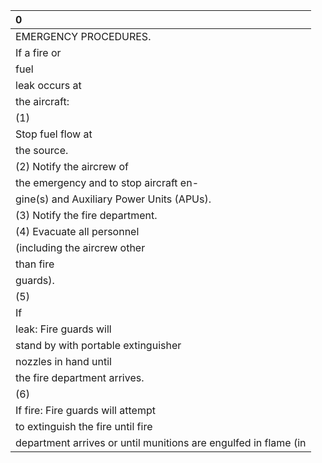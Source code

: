 | 0                                                               |
|:----------------------------------------------------------------|
| EMERGENCY PROCEDURES.                                           |
| If a fire or                                                    |
| fuel                                                            |
| leak occurs at                                                  |
| the aircraft:                                                   |
| (1)                                                             |
| Stop fuel flow at                                               |
| the source.                                                     |
| (2) Notify the aircrew of                                       |
| the emergency and to stop aircraft en-                          |
| gine(s) and Auxiliary Power Units (APUs).                       |
| (3) Notify the fire department.                                 |
| (4) Evacuate all personnel                                      |
| (including the aircrew other                                    |
| than fire                                                       |
| guards).                                                        |
| (5)                                                             |
| If                                                              |
| leak: Fire guards will                                          |
| stand by with portable extinguisher                             |
| nozzles in hand until                                           |
| the fire department arrives.                                    |
| (6)                                                             |
| If fire: Fire guards will attempt                               |
| to extinguish the fire until fire                               |
| department arrives or until munitions are engulfed in flame (in |
